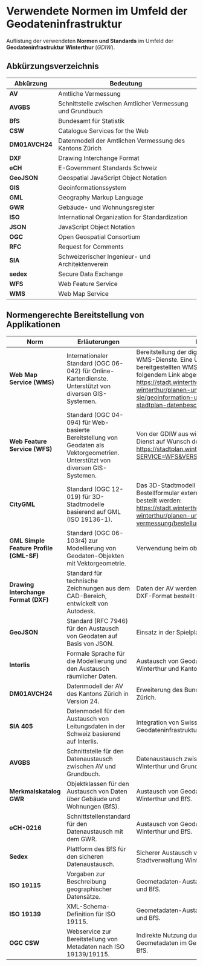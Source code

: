 # Verwendete Normen im Umfeld der Geodateninfrastruktur

Auflistung der verwendeten **Normen und Standards** im Umfeld der **Geodateninfrastruktur Winterthur** (_GDIW_).

## Abkürzungsverzeichnis

| **Abkürzung** | **Bedeutung**                                                                                              |
|---------------|----------------------------------------------------------------------------------------------------------|
| **AV**        | Amtliche Vermessung                                                                                     |
| **AVGBS**     | Schnittstelle zwischen Amtlicher Vermessung und Grundbuch                                               |
| **BfS**       | Bundesamt für Statistik                                                                                 |
| **CSW**       | Catalogue Services for the Web                                                                         |
| **DM01AVCH24**| Datenmodell der Amtlichen Vermessung des Kantons Zürich                                                |
| **DXF**       | Drawing Interchange Format                                                                              |
| **eCH**       | E-Government Standards Schweiz                                                                          |
| **GeoJSON**   | Geospatial JavaScript Object Notation                                                                   |
| **GIS**       | Geoinformationssystem                                                                                   |
| **GML**       | Geography Markup Language                                                                               |
| **GWR**       | Gebäude- und Wohnungsregister                                                                           |
| **ISO**       | International Organization for Standardization                                                          |
| **JSON**      | JavaScript Object Notation                                                                              |
| **OGC**       | Open Geospatial Consortium                                                                              |
| **RFC**       | Request for Comments                                                                                    |
| **SIA**       | Schweizerischer Ingenieur- und Architektenverein                                                        |
| **sedex**     | Secure Data Exchange                                                                                    |
| **WFS**       | Web Feature Service                                                                                     |
| **WMS**       | Web Map Service  

## Normengerechte Bereitstellung von Applikationen

| **Norm**                     | **Erläuterungen**                                                                                                                                                         | **Einsatzbeispiel**                                                                 |
|-------------------------------|-------------------------------------------------------------------------------------------------------------------------------------------------------------------------|-------------------------------------------------------------------------------------|
| **Web Map Service (WMS)**    | Internationaler Standard (OGC 06-042) für Online-Kartendienste. Unterstützt von diversen GIS-Systemen.                                                                    | Bereitstellung der digitalen Karten des  Stadtplans als WMS-Dienste. Eine Übersicht der öffentlich bereitgestellten WMS-Dienste des Stadtplans kann unter folgendem Link abgerufen werden: https://stadt.winterthur.ch/themen/leben-in-winterthur/planen-und-bauen/wir-beraten-sie/geoinformation-und-vermessung/2d-stadtplan/2d-stadtplan-datenbeschreibung |
| **Web Feature Service (WFS)** | Standard (OGC 04-094) für Web-basierte Bereitstellung von Geodaten als Vektorgeometrien. Unterstützt von diversen GIS-Systemen.                                            | Von der GDIW aus wird ein öffentlich zugänglicher WFS-Dienst auf Wunsch der Bibliothek Zürich bereit gestellt: https://stadtplan.winterthur.ch/wfs/StadtkreiseWFS?SERVICE=WFS&VERSION=1.1&REQUEST=getCapabilities        |
| **CityGML**                  | Standard (OGC 12-019) für 3D-Stadtmodelle basierend auf GML (ISO 19136-1).                                                                                              | Das 3D-Stadtmodell kann über das folgende Online-Bestellformular extern explizit im CityGML-Format bestellt werden: https://stadt.winterthur.ch/themen/leben-in-winterthur/planen-und-bauen/geoinformation-und-vermessung/bestellungen/digitale-geoinformationen                                  |
| **GML Simple Feature Profile (GML-SF)** | Standard (OGC 06-103r4) zur Modellierung von Geodaten-Objekten mit Vektorgeometrie.                                                                                   | Verwendung beim oben genannten WFS-Dienst.                                                      |
| **Drawing Interchange Format (DXF)** | Standard für technische Zeichnungen aus dem CAD-Bereich, entwickelt von Autodesk.                                                                                     | Daten der AV werden bei der Stadtverwaltung häufig im DXF-Format bestellt und geliefert.                             |
| **GeoJSON**                  | Standard (RFC 7946) für den Austausch von Geodaten auf Basis von JSON.                                                                                                  | Einsatz in der Spielplatzkontrolle-Web-App.                                       |
| **Interlis**                 | Formale Sprache für die Modellierung und den Austausch räumlicher Daten.                                                                                                | Austausch von Geodaten der AV zwischen Stadt Winterthur und Kanton Zürich.                            |
| **DM01AVCH24**               | Datenmodell der AV des Kantons Zürich in Version 24.                                                                                                   | Erweiterung des Bundesdatenmodells durch Kanton Zürich.                                               |
| **SIA 405**                  | Datenmodell für den Austausch von Leitungsdaten in der Schweiz basierend auf Interlis.                                                                                   | Integration von Swisscom-Daten in die städtische Geodateninfrastruktur.            |
| **AVGBS**                    | Schnittstelle für den Datenaustausch zwischen AV und Grundbuch.                                                                                        | Datenaustausch zwischen Vermessungsabteilung Winterthur und Grundbuchamt Winterthur.                    |
| **Merkmalskatalog GWR**      | Objektklassen für den Austausch von Daten über Gebäude und Wohnungen (BfS).                                                                                              | Austausch von Geodaten zwischen Stadtverwaltung Winterthur und BfS.                                   |
| **eCH-0216**                 | Schnittstellenstandard für den Datenaustausch mit dem GWR.                                                                                                              | Austausch von Geodaten zwischen Stadtverwaltung Winterthur und BfS.                                                      |
| **Sedex**                    | Plattform des BfS für den sicheren Datenaustausch.                                                                                                                            | Sicherer Austausch von Geodaten zwischen Stadtverwaltung Winterthur und BfS.                                |
| **ISO 19115**                | Vorgaben zur Beschreibung geographischer Datensätze.                                                                                                                    | Geometadaten-Austausch zwischen Stadt Winterthur und BfS.                                             |
| **ISO 19139**                | XML-Schema-Definition für ISO 19115.                                                                                                                                     | Geometadaten-Austausch zwischen Stadt Winterthur und BfS.                                   |
| **OGC CSW**                  | Webservice zur Bereitstellung von Metadaten nach ISO 19139/19115.                                                                                                        | Indirekte Nutzung durch Bereitstellung von Winterthurer Geometadaten im Geometadaten-Katalog geocat.ch des BfS.                                    |
